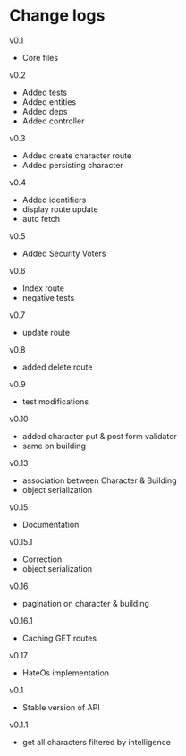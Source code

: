 # Change logs

v0.1

- Core files

v0.2

- Added tests
- Added entities
- Added deps
- Added controller

v0.3

- Added create character route
- Added persisting character

v0.4

- Added identifiers
- display route update
- auto fetch

v0.5

- Added Security Voters

v0.6

- Index route
- negative tests

v0.7

- update route

v0.8

- added delete route

v0.9

- test modifications

v0.10

- added character put & post form validator
- same on building

v0.13

- association between Character & Building
- object serialization

v0.15

- Documentation

v0.15.1

- Correction
- object serialization

v0.16

- pagination on character & building

v0.16.1

- Caching GET routes

v0.17

- HateOs implementation

v0.1

- Stable version of API

v0.1.1

- get all characters filtered by intelligence

